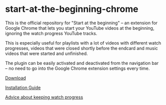# start-at-the-beginning-chrome
This is the official repository for "Start at the beginning" – an extension for Google Chrome that lets you start your YouTube videos at the beginning, ignoring the watch progress YouTube tracks.

This is especially useful for playlists with a lot of videos with different watch progresses, videos that were closed shortly before the endcard and music videos that were started and unfinished.

The plugin can be easily activated and deactivated from the navigation bar – no need to go into the Google Chrome extension settings every time.

[Download](https://github.com/nwawrzyniak/start-at-the-beginning-chrome/releases/latest)

[Installation Guide](https://github.com/nwawrzyniak/start-at-the-beginning-chrome/wiki/How-to-install)

[Advice about keeping watch progress](https://github.com/nwawrzyniak/start-at-the-beginning-chrome/wiki/How-to-keep-watch-progress)
